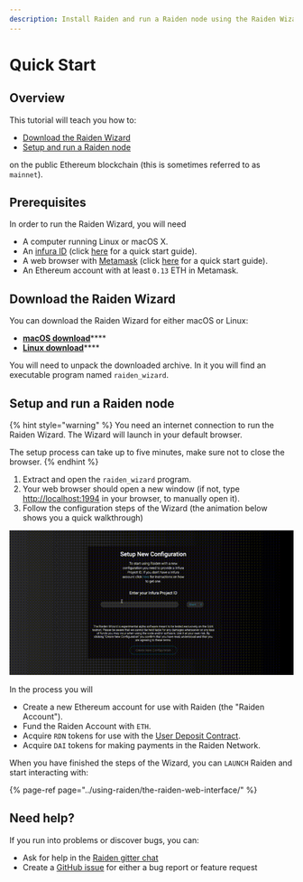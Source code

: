 ```yaml
---
description: Install Raiden and run a Raiden node using the Raiden Wizard
---
```


# Quick Start

## Overview

This tutorial will teach you how to:

* [Download the Raiden Wizard](./#download-the-raiden-wizard)
* [Setup and run a Raiden node](./#setup-and-run-a-raiden-node)

on the public Ethereum blockchain \(this is sometimes referred to as `mainnet`\).

## Prerequisites

In order to run the Raiden Wizard, you will need

* A computer running Linux or macOS X.
* An [infura ID](https://blog.infura.io/getting-started-with-infura-28e41844cc89/) \(click [here](./#get-an-infura-project-id) for a quick start guide\).
* A web browser with [Metamask](https://metamask.zendesk.com/hc/en-us/articles/360015489531-Getting-Started-With-MetaMask-Part-1-) \(click [here](https://docs.raiden.network/using-raiden/use-custom-token/get-metamask-and-ethereum-account) for a quick start guide\).
* An Ethereum account with at least `0.13` ETH in Metamask.

## Download the Raiden Wizard

You can download the Raiden Wizard for either macOS or Linux:

* [**macOS download**](https://github.com/raiden-network/raiden-installer/releases/download/v0.32.0-testnet/raiden_wizard.macOS.zip)\*\*\*\*
* [**Linux download**](https://github.com/raiden-network/raiden-installer/releases/download/v0.32.0-testnet/raiden_wizard.linux-gnu.bin.tar.gz)\*\*\*\*

You will need to unpack the downloaded archive. In it you will find an executable program named `raiden_wizard`.

## **Setup and run a Raiden node**

{% hint style="warning" %}
You need an internet connection to run the Raiden Wizard. The Wizard will launch in your default browser.

The setup process can take up to five minutes, make sure not to close the browser.
{% endhint %}

1. Extract and open the `raiden_wizard` program.
2. Your web browser should open a new window \(if not, type [http://localhost:1994](http://localhost:1994) in your browser, to manually open it\).
3. Follow the configuration steps of the Wizard \(the animation below shows you a quick walkthrough\)

![The Raiden Wizard setup process](../.gitbook/assets/raiden_wizard_installation_process.gif)

In the process you will

* Create a new Ethereum account for use with Raiden \(the "Raiden Account"\).
* Fund the Raiden Account with `ETH`.
* Acquire `RDN` tokens for use with the [User Deposit Contract](../glossary.md#user-deposit).
* Acquire `DAI` tokens for making payments in the Raiden Network.

When you have finished the steps of the Wizard, you can `LAUNCH` Raiden and start interacting with:

{% page-ref page="../using-raiden/the-raiden-web-interface/" %}

## Need help?

If you run into problems or discover bugs, you can:

* Ask for help in the [Raiden gitter chat](https://gitter.im/raiden-network/raiden)
* Create a [GitHub issue](https://github.com/raiden-network/raiden/issues/new/choose) for either a bug report or feature request

